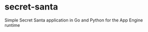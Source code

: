 secret-santa
============

Simple Secret Santa application in Go and Python for the App Engine runtime
